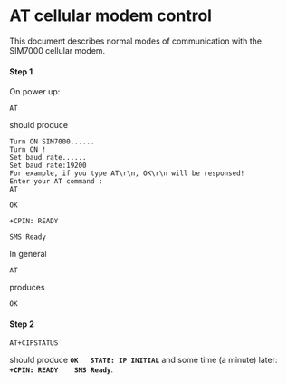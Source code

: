 # AT cellular modem control

This document describes normal modes of communication with the SIM7000 cellular modem.


#### Step 1


On power up:
```
AT
```
should produce 

```
Turn ON SIM7000......
Turn ON !
Set baud rate......
Set baud rate:19200
For example, if you type AT\r\n, OK\r\n will be responsed!
Enter your AT command :
AT

OK

+CPIN: READY

SMS Ready
```

In general 

```
AT
```
produces

```
OK
```

#### Step 2



```
AT+CIPSTATUS
```
should produce **`OK   STATE: IP INITIAL`** and some time (a minute) later: **`+CPIN: READY    SMS Ready`**.

